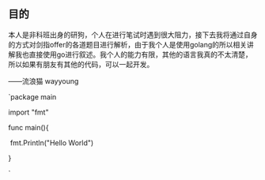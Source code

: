 ## 目的

本人是非科班出身的研狗，个人在进行笔试时遇到很大阻力，接下去我将通过自身的方式对剑指offer的各道题目进行解析，由于我个人是使用golang的所以相关讲解我也直接使用go进行叙述。我个人的能力有限，其他的语言我真的不太清楚，所以如果有朋友有其他的代码，可以一起开发。

——流浪猫 wayyoung



`package main

import "fmt"

func main(){

​	fmt.Println("Hello World")

}

`